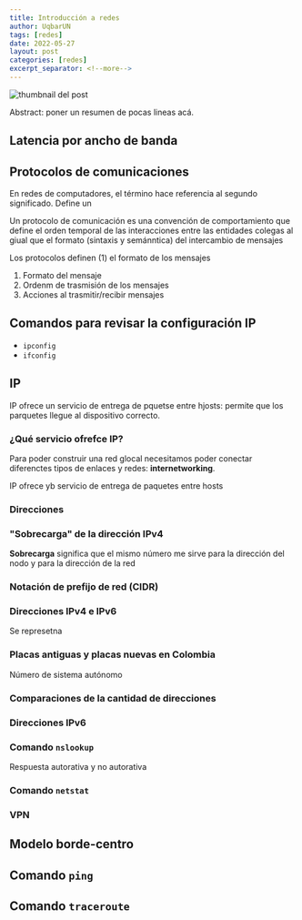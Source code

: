 ```yaml
---
title: Introducción a redes
author: UqbarUN
tags: [redes]
date: 2022-05-27
layout: post
categories: [redes]
excerpt_separator: <!--more-->
---
```


![thumbnail del post](assets/default-banner.jpg)

Abstract: poner un resumen de pocas lineas acá.
<!--more-->

## Latencia por ancho de banda

## Protocolos de comunicaciones
En redes de computadores, el término hace referencia al segundo significado.
Define un 

Un protocolo de comunicación es una convención de comportamiento que define el orden temporal de las interacciones entre las entidades colegas al giual que el formato (sintaxis y semánntica) del intercambio de mensajes

Los protocolos definen (1) el formato de los mensajes

1. Formato del mensaje
2. Ordenm de trasmisión de los mensajes
3. Acciones al trasmitir/recibir mensajes

## Comandos para revisar la configuración IP

* `ipconfig`
* `ifconfig`

## IP
IP ofrece un servicio de entrega de pquetse entre hjosts: permite que los parquetes llegue al dispositivo correcto.

### ¿Qué servicio ofrefce IP?
Para poder construir una red glocal necesitamos poder conectar diferenctes tipos de enlaces y redes: **internetworking**.

IP ofrece yb servicio de entrega de paquetes entre hosts

### Direcciones

### "Sobrecarga" de la dirección IPv4
**Sobrecarga** significa que el mismo número me sirve para la dirección del nodo y para la dirección de la red

### Notación de prefijo de red (CIDR)

### Direcciones IPv4 e IPv6
Se represetna

### Placas antiguas y placas nuevas en Colombia

Número de sistema autónomo

### Comparaciones de la cantidad de direcciones

### Direcciones IPv6

### Comando `nslookup`
Respuesta autorativa y no autorativa

### Comando `netstat`

### VPN

## Modelo borde-centro

## Comando `ping`

## Comando `traceroute`